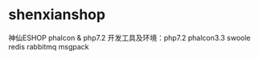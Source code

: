 # shenxianshop
神仙ESHOP phalcon &amp; php7.2
开发工具及环境：php7.2 phalcon3.3 swoole redis rabbitmq msgpack 
